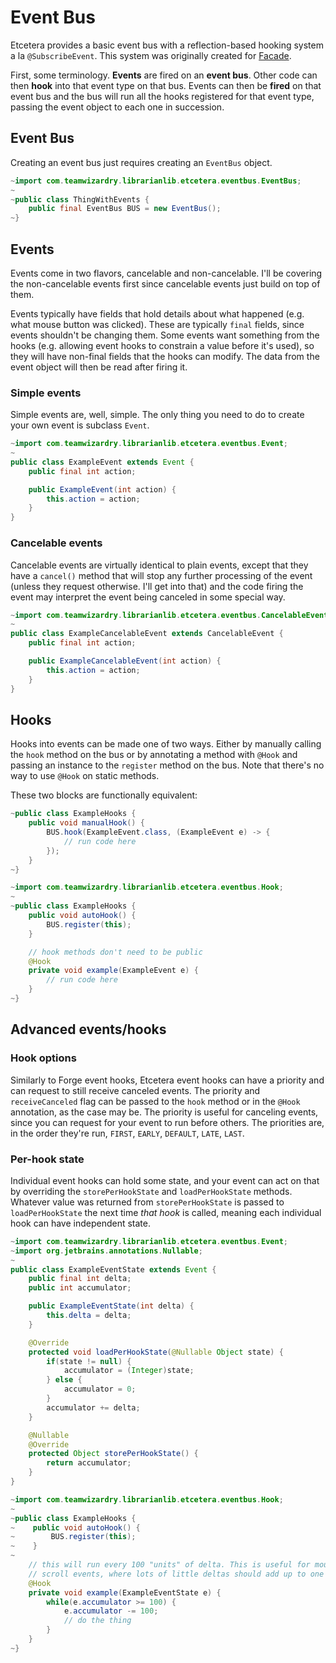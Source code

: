 # Event Bus

Etcetera provides a basic event bus with a reflection-based hooking system a la
`@SubscribeEvent`. This system was originally created for [Facade](../facade/README.md).

First, some terminology. **Events** are fired on an **event bus**. Other code can then **hook**
into that event type on that bus. Events can then be **fired** on that event bus and the bus will
run all the hooks registered for that event type, passing the event object to each one in
succession.

## Event Bus

Creating an event bus just requires creating an `EventBus` object.

```java
~import com.teamwizardry.librarianlib.etcetera.eventbus.EventBus;
~
~public class ThingWithEvents {
    public final EventBus BUS = new EventBus();
~}
```

## Events

Events come in two flavors, cancelable and non-cancelable. I'll be covering the non-cancelable
events first since cancelable events just build on top of them.

Events typically have fields that hold details about what happened (e.g. what mouse button was
clicked). These are typically `final` fields, since events shouldn't be changing them. Some
events want something from the hooks (e.g. allowing event hooks to constrain a value before it's
used), so they will have non-final fields that the hooks can modify. The data from the event
object will then be read after firing it.

### Simple events

Simple events are, well, simple. The only thing you need to do to create your own event is
subclass `Event`.

```java
~import com.teamwizardry.librarianlib.etcetera.eventbus.Event;
~
public class ExampleEvent extends Event {
    public final int action;

    public ExampleEvent(int action) {
        this.action = action;
    }
}
```

### Cancelable events

Cancelable events are virtually identical to plain events, except that they have a `cancel()`
method that will stop any further processing of the event (unless they request otherwise. I'll
get into that) and the code firing the event may interpret the event being canceled in some special way.

```java
~import com.teamwizardry.librarianlib.etcetera.eventbus.CancelableEvent;
~
public class ExampleCancelableEvent extends CancelableEvent {
    public final int action;

    public ExampleCancelableEvent(int action) {
        this.action = action;
    }
}
```

## Hooks

Hooks into events can be made one of two ways. Either by manually calling the `hook` method on
the bus or by annotating a method with `@Hook` and passing an instance to the `register` method on 
the bus. Note that there's no way to use `@Hook` on static methods.

These two blocks are functionally equivalent:

```java
~public class ExampleHooks {
    public void manualHook() {
        BUS.hook(ExampleEvent.class, (ExampleEvent e) -> {
            // run code here
        });
    }
~}
```
```java
~import com.teamwizardry.librarianlib.etcetera.eventbus.Hook;
~
~public class ExampleHooks {
    public void autoHook() {
        BUS.register(this);
    }

    // hook methods don't need to be public
    @Hook
    private void example(ExampleEvent e) {
        // run code here
    }
~}
```

## Advanced events/hooks

### Hook options

Similarly to Forge event hooks, Etcetera event hooks can have a priority and can request to still 
receive canceled events. The priority and `receiveCanceled` flag can be passed to the `hook` method
or in the `@Hook` annotation, as the case may be. The priority is useful for canceling events, since
you can request for your event to run before others. The priorities are, in the order they're run, 
`FIRST`, `EARLY`, `DEFAULT`, `LATE`, `LAST`.

### Per-hook state 

Individual event hooks can hold some state, and your event can act on that by overriding the
`storePerHookState` and `loadPerHookState` methods. Whatever value was returned from
`storePerHookState` is passed to `loadPerHookState` the next time *that hook* is called, meaning
each individual hook can have independent state.

```java
~import com.teamwizardry.librarianlib.etcetera.eventbus.Event;
~import org.jetbrains.annotations.Nullable;
~
public class ExampleEventState extends Event {
    public final int delta;
    public int accumulator;

    public ExampleEventState(int delta) {
        this.delta = delta;
    }

    @Override
    protected void loadPerHookState(@Nullable Object state) {
        if(state != null) {
            accumulator = (Integer)state;
        } else {
            accumulator = 0;
        }
        accumulator += delta;
    }

    @Nullable
    @Override
    protected Object storePerHookState() {
        return accumulator;
    }
}
```
```java
~import com.teamwizardry.librarianlib.etcetera.eventbus.Hook;
~
~public class ExampleHooks {
~    public void autoHook() {
~        BUS.register(this);
~    }
~
    // this will run every 100 "units" of delta. This is useful for mouse
    // scroll events, where lots of little deltas should add up to one step
    @Hook
    private void example(ExampleEventState e) {
        while(e.accumulator >= 100) {
            e.accumulator -= 100;
            // do the thing
        }
    }
~}
```
